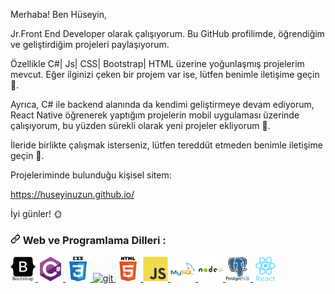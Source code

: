 Merhaba! Ben Hüseyin, 

Jr.Front End Developer olarak çalışıyorum. Bu GitHub profilimde, öğrendiğim ve geliştirdiğim projeleri paylaşıyorum. 

Özellikle C#| Js| CSS| Bootstrap| HTML  üzerine yoğunlaşmış projelerim mevcut. Eğer ilginizi çeken bir projem var ise, lütfen benimle iletişime geçin 💬.

Ayrıca, C# ile backend alanında da kendimi geliştirmeye devam ediyorum, React Native öğrenerek yaptığım projelerin mobil uygulaması üzerinde çalışıyorum,  bu yüzden sürekli olarak yeni projeler ekliyorum 🚀. 

İleride birlikte çalışmak isterseniz, lütfen tereddüt etmeden benimle iletişime geçin 🤝. 

Projeleriminde bulunduğu kişisel sitem:

https://huseyinuzun.github.io/

İyi günler! 🌞

<h3 align="left" dir="auto"><a id="user-content-languages-and-tools" class="anchor" aria-hidden="true" href="#languages-and-tools"><svg class="octicon octicon-link" viewBox="0 0 16 16" version="1.1" width="16" height="16" aria-hidden="true"><path fill-rule="evenodd" d="M7.775 3.275a.75.75 0 001.06 1.06l1.25-1.25a2 2 0 112.83 2.83l-2.5 2.5a2 2 0 01-2.83 0 .75.75 0 00-1.06 1.06 3.5 3.5 0 004.95 0l2.5-2.5a3.5 3.5 0 00-4.95-4.95l-1.25 1.25zm-4.69 9.64a2 2 0 010-2.83l2.5-2.5a2 2 0 012.83 0 .75.75 0 001.06-1.06 3.5 3.5 0 00-4.95 0l-2.5 2.5a3.5 3.5 0 004.95 4.95l1.25-1.25a.75.75 0 00-1.06-1.06l-1.25 1.25a2 2 0 01-2.83 0z"></path></svg></a> Web ve Programlama Dilleri :</h3>

<p align="left" dir="auto"> <a href="https://getbootstrap.com" rel="nofollow"> <img
                src="https://raw.githubusercontent.com/devicons/devicon/master/icons/bootstrap/bootstrap-plain-wordmark.svg"
                alt="bootstrap" width="40" height="40" style="max-width: 100%;"> </a> <a
            href="https://www.cprogramming.com/" rel="nofollow"> <img
                src="https://raw.githubusercontent.com/devicons/devicon/master/icons/csharp/csharp-original.svg"
                alt="csharp" width="40" height="40" style="max-width: 100%;"> </a> <a
            href="https://www.w3schools.com/css/" rel="nofollow"> <img
                src="https://raw.githubusercontent.com/devicons/devicon/master/icons/css3/css3-original-wordmark.svg"
                alt="css3" width="40" height="40" style="max-width: 100%;"> </a> <a href="https://expressjs.com"
            rel="nofollow">  <img
                src="https://camo.githubusercontent.com/fbfcb9e3dc648adc93bef37c718db16c52f617ad055a26de6dc3c21865c3321d/68747470733a2f2f7777772e766563746f726c6f676f2e7a6f6e652f6c6f676f732f6769742d73636d2f6769742d73636d2d69636f6e2e737667"
                alt="git" width="40" height="40"
                data-canonical-src="https://www.vectorlogo.zone/logos/git-scm/git-scm-icon.svg"
                style="max-width: 100%;"> </a> <a href="https://www.w3.org/html/" rel="nofollow"> <img
                src="https://raw.githubusercontent.com/devicons/devicon/master/icons/html5/html5-original-wordmark.svg"
                alt="html5" width="40" height="40" style="max-width: 100%;"> </a> <a
            href="https://developer.mozilla.org/en-US/docs/Web/JavaScript" rel="nofollow"> <img
                src="https://raw.githubusercontent.com/devicons/devicon/master/icons/javascript/javascript-original.svg"
                alt="javascript" width="40" height="40" style="max-width: 100%;"> </a> <a href="https://www.mysql.com/"
            rel="nofollow"> <img
                src="https://raw.githubusercontent.com/devicons/devicon/master/icons/mysql/mysql-original-wordmark.svg"
                alt="mysql" width="40" height="40" style="max-width: 100%;"> </a> <a href="https://nodejs.org"
            rel="nofollow"> <img
                src="https://raw.githubusercontent.com/devicons/devicon/master/icons/nodejs/nodejs-original-wordmark.svg"
                alt="nodejs" width="40" height="40" style="max-width: 100%;"> </a> <a href="https://www.postgresql.org"
            rel="nofollow"> <img
                src="https://raw.githubusercontent.com/devicons/devicon/master/icons/postgresql/postgresql-original-wordmark.svg"
                alt="postgresql" width="40" height="40" style="max-width: 100%;"> </a> <a href="https://reactjs.org/"
            rel="nofollow"> <img
                src="https://raw.githubusercontent.com/devicons/devicon/master/icons/react/react-original-wordmark.svg"
                alt="react" width="40" height="40" style="max-width: 100%;"> </a> <a href="https://redis.io"
            rel="nofollow"> </p>













<!---
HuseyinUzun/HuseyinUzun is a ✨ special ✨ repository because its `README.md` (this file) appears on your GitHub profile.
You can click the Preview link to take a look at your changes.
--->
